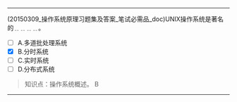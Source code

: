 ---
(20150309_操作系统原理习题集及答案_笔试必需品_doc)UNIX操作系统是著名的﹎﹎﹎﹎。
- [ ] A.多道批处理系统 
- [x] B.分时系统 
- [ ] C.实时系统 
- [ ] D.分布式系统

> 知识点：操作系统概述。
> B

---